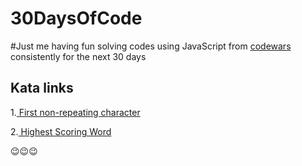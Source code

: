 # 30DaysOfCode

#Just me having fun solving codes using JavaScript from [codewars](URL "https://www.codewars.com/") consistently for the next 30 days

## Kata links

1.[ First non-repeating character ](URL "https://www.codewars.com/kata/52bc74d4ac05d0945d00054e/javascript")

2.[ Highest Scoring Word ](URL "https://www.codewars.com/kata/57eb8fcdf670e99d9b000272/javascript")

😉😉😉
